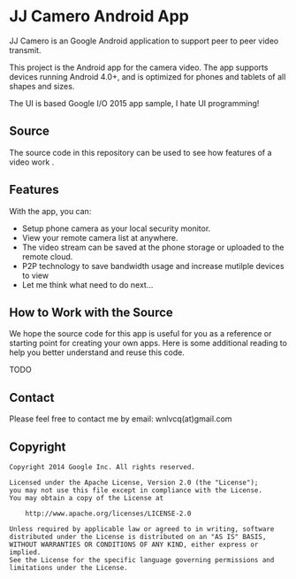 JJ Camero Android App
======================

JJ Camero is an Google Android application to support peer to peer video transmit. 

This project is the Android app for the camera video. The app supports devices
running Android 4.0+, and is optimized for phones and tablets of all shapes
and sizes.

The UI is based Google I/O 2015 app sample, I hate UI programming!

<h2>Source</h2>

The source code in this repository can be used to see how features of a video work .

<h2>Features</h2>

With the app, you can:

- Setup phone camera as your local security monitor.
- View your remote camera list at anywhere.
- The video stream can be saved at the phone storage or uploaded to the remote cloud.
- P2P technology to save bandwidth usage and increase mutilple devices to view
- Let me think what need to do next...

<h2>How to Work with the Source</h2>

We hope the source code for this app is useful for you as a reference or starting point for creating your own apps. Here is some additional reading to help you better understand and reuse this code.

TODO

<h2>Contact</h2>

Please feel free to contact me by email:    wnlvcq(at)gmail.com

<h2>Copyright</h2>

    Copyright 2014 Google Inc. All rights reserved.

    Licensed under the Apache License, Version 2.0 (the "License");
    you may not use this file except in compliance with the License.
    You may obtain a copy of the License at

        http://www.apache.org/licenses/LICENSE-2.0

    Unless required by applicable law or agreed to in writing, software
    distributed under the License is distributed on an "AS IS" BASIS,
    WITHOUT WARRANTIES OR CONDITIONS OF ANY KIND, either express or implied.
    See the License for the specific language governing permissions and
    limitations under the License.

